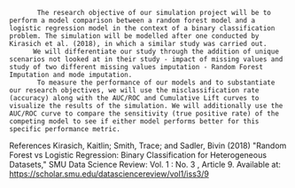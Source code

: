            The research objective of our simulation project will be to perform a model comparison between a random forest model and a logistic regression model in the context of a binary classification problem. The simulation will be modelled after one conducted by Kirasich et al. (2018), in which a similar study was carried out. 
          We will differentiate our study through the addition of unique scenarios not looked at in their study - impact of missing values and study of two different missing values imputation - Random Forest Imputation and mode imputation. 
           To measure the performance of our models and to substantiate our research objectives, we will use the misclassification rate (accuracy) along with the AUC/ROC and Cumulative Lift curves to visualize the results of the simulation. We will additionally use the AUC/ROC curve to compare the sensitivity (true positive rate) of the competing model to see if either model performs better for this specific performance metric.



References
Kirasich, Kaitlin; Smith, Trace; and Sadler, Bivin (2018) "Random Forest vs Logistic Regression: Binary Classification for Heterogeneous Datasets," SMU Data Science Review: Vol. 1 : No. 3 , Article 9. Available at: https://scholar.smu.edu/datasciencereview/vol1/iss3/9 	


